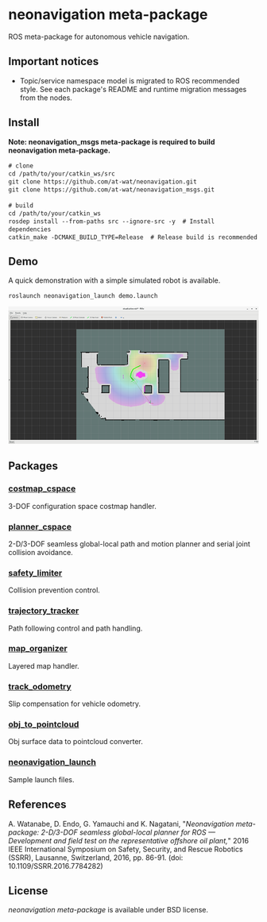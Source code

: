 # neonavigation meta-package

ROS meta-package for autonomous vehicle navigation.

## Important notices

- Topic/service namespace model is migrated to ROS recommended style.
  See each package's README and runtime migration messages from the nodes.

## Install

**Note: neonavigation_msgs meta-package is required to build neonavigation meta-package.**

```shell
# clone
cd /path/to/your/catkin_ws/src
git clone https://github.com/at-wat/neonavigation.git
git clone https://github.com/at-wat/neonavigation_msgs.git

# build
cd /path/to/your/catkin_ws
rosdep install --from-paths src --ignore-src -y  # Install dependencies
catkin_make -DCMAKE_BUILD_TYPE=Release  # Release build is recommended
```

## Demo

A quick demonstration with a simple simulated robot is available.

```
roslaunch neonavigation_launch demo.launch
```

![Rviz image of the demo](https://github.com/at-wat/neonavigation/blob/master/neonavigation_launch/doc/images/demo.png?raw=true)

## Packages

### [costmap_cspace](costmap_cspace/README.md)

3-DOF configuration space costmap handler.

### [planner_cspace](planner_cspace/README.md)

2-D/3-DOF seamless global-local path and motion planner and serial joint collision avoidance.

### [safety_limiter](safety_limiter/README.md)

Collision prevention control.

### [trajectory_tracker](trajectory_tracker/README.md)

Path following control and path handling. 

### [map_organizer](map_organizer/README.md)

Layered map handler.

### [track_odometry](track_odometry/README.md)

Slip compensation for vehicle odometry.

### [obj_to_pointcloud](obj_to_pointcloud/README.md)

Obj surface data to pointcloud converter.

### [neonavigation_launch](neonavigation_launch/README.md)

Sample launch files.

## References

A. Watanabe, D. Endo, G. Yamauchi and K. Nagatani, "*Neonavigation meta-package: 2-D/3-DOF seamless global-local planner for ROS — Development and field test on the representative offshore oil plant,*" 2016 IEEE International Symposium on Safety, Security, and Rescue Robotics (SSRR), Lausanne, Switzerland, 2016, pp. 86-91.
(doi: 10.1109/SSRR.2016.7784282)

## License

*neonavigation meta-package* is available under BSD license.
